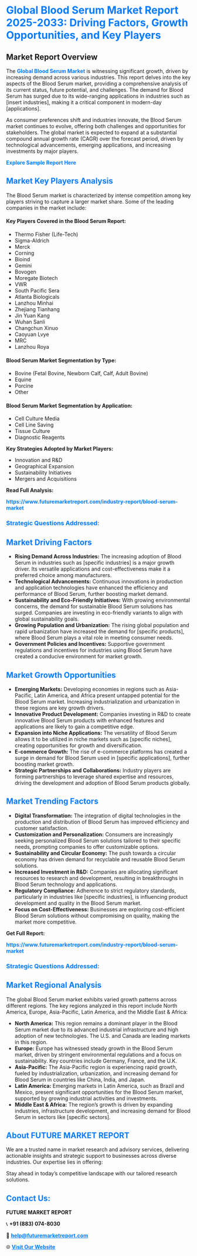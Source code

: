 <h1 style="color: #007BFF;">Global Blood Serum Market Report 2025-2033: Driving Factors, Growth Opportunities, and Key Players</h1>

<section id="overview">
<h2>Market Report Overview</h2>
<p>The <a href="https://www.futuremarketreport.com/industry-report/blood-serum-market" style="color: #007BFF; text-decoration: none;"><strong>Global Blood Serum Market</strong></a> is witnessing significant growth, driven by increasing demand across various industries. This report delves into the key aspects of the Blood Serum market, providing a comprehensive analysis of its current status, future potential, and challenges. The demand for Blood Serum has surged due to its wide-ranging applications in industries such as [insert industries], making it a critical component in modern-day [applications].</p>
<p>As consumer preferences shift and industries innovate, the Blood Serum market continues to evolve, offering both challenges and opportunities for stakeholders. The global market is expected to expand at a substantial compound annual growth rate (CAGR) over the forecast period, driven by technological advancements, emerging applications, and increasing investments by major players.</p>
</section>

<section id="overview">
<p><a href="https://www.futuremarketreport.com/request-sample/reportId=57325" style="color: #007BFF; text-decoration: none;"><strong>Explore Sample Report Here</strong></a></p>
</section>

<section id="key-players">
<h2 style="color: #007BFF;">Market Key Players Analysis</h2>
<p>The Blood Serum market is characterized by intense competition among key players striving to capture a larger market share. Some of the leading companies in the market include:</p>
<h4>Key Players Covered in the Blood Serum Report:</h4>
<ul><li>Thermo Fisher (Life-Tech)</li><li>Sigma-Aldrich</li><li>Merck</li><li>Corning</li><li>Bioind</li><li>Gemini</li><li>Bovogen</li><li>Moregate Biotech</li><li>VWR</li><li>South Pacific Sera</li><li>Atlanta Biologicals</li><li>Lanzhou Minhai</li><li>Zhejiang Tianhang</li><li>Jin Yuan Kang</li><li>Wuhan Sanli</li><li>Changchun Xinuo</li><li>Caoyuan Lvye</li><li>MRC</li><li>Lanzhou Roya</li></ul>
<h4>Blood Serum Market Segmentation by Type:</h4>
<ul><li>Bovine (Fetal Bovine, Newborn Calf, Calf, Adult Bovine)</li><li>Equine</li><li>Porcine</li><li>Other</li></ul>

<h4>Blood Serum Market Segmentation by Application:</h4>
<ul><li>Cell Culture Media</li><li>Cell Line Saving</li><li>Tissue Culture</li><li>Diagnostic Reagents</li></ul>
<p><strong>Key Strategies Adopted by Market Players:</strong></p>
<ul>
<li>Innovation and R&D</li>
<li>Geographical Expansion</li>
<li>Sustainability Initiatives</li>
<li>Mergers and Acquisitions</li>
</ul>
</section>

<section>
<p><strong>Read Full Analysis: </strong></p><a href="https://www.futuremarketreport.com/industry-report/blood-serum-market" style="color: #007BFF; text-decoration: none;"><strong>https://www.futuremarketreport.com/industry-report/blood-serum-market</strong></a>
<h3 style="color: #007BFF;">Strategic Questions Addressed:</h3>
</section>

<section id="driving-factors">
<h2 style="color: #007BFF;">Market Driving Factors</h2>
<ul>
<li><strong>Rising Demand Across Industries:</strong> The increasing adoption of Blood Serum in industries such as [specific industries] is a major growth driver. Its versatile applications and cost-effectiveness make it a preferred choice among manufacturers.</li>
<li><strong>Technological Advancements:</strong> Continuous innovations in production and application technologies have enhanced the efficiency and performance of Blood Serum, further boosting market demand.</li>
<li><strong>Sustainability and Eco-Friendly Initiatives:</strong> With growing environmental concerns, the demand for sustainable Blood Serum solutions has surged. Companies are investing in eco-friendly variants to align with global sustainability goals.</li>
<li><strong>Growing Population and Urbanization:</strong> The rising global population and rapid urbanization have increased the demand for [specific products], where Blood Serum plays a vital role in meeting consumer needs.</li>
<li><strong>Government Policies and Incentives:</strong> Supportive government regulations and incentives for industries using Blood Serum have created a conducive environment for market growth.</li>
</ul>
</section>

<section id="growth-opportunities">
<h2 style="color: #007BFF;">Market Growth Opportunities</h2>
<ul>
<li><strong>Emerging Markets:</strong> Developing economies in regions such as Asia-Pacific, Latin America, and Africa present untapped potential for the Blood Serum market. Increasing industrialization and urbanization in these regions are key growth drivers.</li>
<li><strong>Innovative Product Development:</strong> Companies investing in R&D to create innovative Blood Serum products with enhanced features and applications are likely to gain a competitive edge.</li>
<li><strong>Expansion into Niche Applications:</strong> The versatility of Blood Serum allows it to be utilized in niche markets such as [specific niches], creating opportunities for growth and diversification.</li>
<li><strong>E-commerce Growth:</strong> The rise of e-commerce platforms has created a surge in demand for Blood Serum used in [specific applications], further boosting market growth.</li>
<li><strong>Strategic Partnerships and Collaborations:</strong> Industry players are forming partnerships to leverage shared expertise and resources, driving the development and adoption of Blood Serum products globally.</li>
</ul>
</section>

<section id="trending-factors">
<h2 style="color: #007BFF;">Market Trending Factors</h2>
<ul>
<li><strong>Digital Transformation:</strong> The integration of digital technologies in the production and distribution of Blood Serum has improved efficiency and customer satisfaction.</li>
<li><strong>Customization and Personalization:</strong> Consumers are increasingly seeking personalized Blood Serum solutions tailored to their specific needs, prompting companies to offer customizable options.</li>
<li><strong>Sustainability and Circular Economy:</strong> The push towards a circular economy has driven demand for recyclable and reusable Blood Serum solutions.</li>
<li><strong>Increased Investment in R&D:</strong> Companies are allocating significant resources to research and development, resulting in breakthroughs in Blood Serum technology and applications.</li>
<li><strong>Regulatory Compliance:</strong> Adherence to strict regulatory standards, particularly in industries like [specific industries], is influencing product development and quality in the Blood Serum market.</li>
<li><strong>Focus on Cost-Effectiveness:</strong> Businesses are exploring cost-efficient Blood Serum solutions without compromising on quality, making the market more competitive.</li>
</ul>
</section>

<section>
<p><strong>Get Full Report: </strong></p><a href="https://www.futuremarketreport.com/industry-report/blood-serum-market" style="color: #007BFF; text-decoration: none;"><strong>https://www.futuremarketreport.com/industry-report/blood-serum-market</strong></a>
<h3 style="color: #007BFF;">Strategic Questions Addressed:</h3>
</section>


<section id="regional-analysis">
<h2 style="color: #007BFF;">Market Regional Analysis</h2>
<p>The global Blood Serum market exhibits varied growth patterns across different regions. The key regions analyzed in this report include North America, Europe, Asia-Pacific, Latin America, and the Middle East & Africa:</p>
<ul>
<li><strong>North America:</strong> This region remains a dominant player in the Blood Serum market due to its advanced industrial infrastructure and high adoption of new technologies. The U.S. and Canada are leading markets in this region.</li>
<li><strong>Europe:</strong> Europe has witnessed steady growth in the Blood Serum market, driven by stringent environmental regulations and a focus on sustainability. Key countries include Germany, France, and the U.K.</li>
<li><strong>Asia-Pacific:</strong> The Asia-Pacific region is experiencing rapid growth, fueled by industrialization, urbanization, and increasing demand for Blood Serum in countries like China, India, and Japan.</li>
<li><strong>Latin America:</strong> Emerging markets in Latin America, such as Brazil and Mexico, present significant opportunities for the Blood Serum market, supported by growing industrial activities and investments.</li>
<li><strong>Middle East & Africa:</strong> The region’s growth is driven by expanding industries, infrastructure development, and increasing demand for Blood Serum in sectors like [specific sectors].</li>
</ul>
</section>

<footer>
<h2 style="color: #007BFF;">About FUTURE MARKET REPORT</h2>
<p>We are a trusted name in market research and advisory services, delivering actionable insights and strategic support to businesses across diverse industries. Our expertise lies in offering:</p>

<p>Stay ahead in today’s competitive landscape with our tailored research solutions.</p>

<h2 style="color: #007BFF;">Contact Us:</h2>
<p><strong>FUTURE MARKET REPORT</strong></p>
<p>📞 <strong>+91 (883) 074-8030</strong></p>
<p>📧 <strong><a href="mailto:help@futuremarketreport.com" style="color: #007BFF;">help@futuremarketreport.com</a></strong></p>
<p>🌐 <strong><a href="https://www.futuremarketreport.com/" style="color: #007BFF;">Visit Our Website</a></strong></p>
</footer>